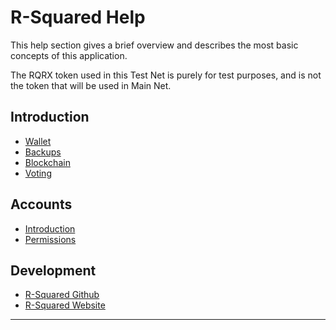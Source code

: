 # R-Squared Help

This help section gives a brief overview and describes the most basic concepts
of this application.

The RQRX token used in this Test Net is purely for test purposes,
and is not the token that will be used in Main Net.

## Introduction 
 * [Wallet](introduction/wallets.md)
 * [Backups](introduction/backups.md)
 * [Blockchain](introduction/blockchain.md)
 * [Voting](voting.md)

## Accounts
 * [Introduction](accounts/general.md)
 * [Permissions](accounts/permissions.md)
 <!-- * [Memberships](accounts/membership.md) -->

## Development
 * [R-Squared Github](https://github.com/R-Squared-Project/R-Squared-core)
 * [R-Squared Website](https://rsquared.digital/)

----------
<!-- [Glossary](glossary.md) -->

